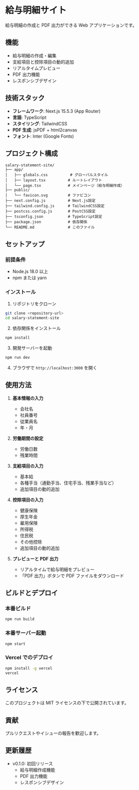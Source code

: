# 給与明細サイト

給与明細の作成と PDF 出力ができる Web アプリケーションです。

## 機能

- 給与明細の作成・編集
- 支給項目と控除項目の動的追加
- リアルタイムプレビュー
- PDF 出力機能
- レスポンシブデザイン

## 技術スタック

- **フレームワーク**: Next.js 15.5.3 (App Router)
- **言語**: TypeScript
- **スタイリング**: TailwindCSS
- **PDF 生成**: jsPDF + html2canvas
- **フォント**: Inter (Google Fonts)

## プロジェクト構成

```
salary-statement-site/
├── app/
│   ├── globals.css          # グローバルスタイル
│   ├── layout.tsx          # ルートレイアウト
│   └── page.tsx            # メインページ（給与明細作成）
├── public/
│   └── favicon.svg         # ファビコン
├── next.config.js          # Next.js設定
├── tailwind.config.js      # TailwindCSS設定
├── postcss.config.js       # PostCSS設定
├── tsconfig.json           # TypeScript設定
├── package.json            # 依存関係
└── README.md               # このファイル
```

## セットアップ

### 前提条件

- Node.js 18.0 以上
- npm または yarn

### インストール

1. リポジトリをクローン

```bash
git clone <repository-url>
cd salary-statement-site
```

2. 依存関係をインストール

```bash
npm install
```

3. 開発サーバーを起動

```bash
npm run dev
```

4. ブラウザで `http://localhost:3000` を開く

## 使用方法

1. **基本情報の入力**

   - 会社名
   - 社員番号
   - 従業員名
   - 年・月

2. **労働期間の設定**

   - 労働日数
   - 残業時間

3. **支給項目の入力**

   - 基本給
   - 各種手当（通勤手当、住宅手当、残業手当など）
   - 追加項目の動的追加

4. **控除項目の入力**

   - 健康保険
   - 厚生年金
   - 雇用保険
   - 所得税
   - 住民税
   - その他控除
   - 追加項目の動的追加

5. **プレビューと PDF 出力**
   - リアルタイムで給与明細をプレビュー
   - 「PDF 出力」ボタンで PDF ファイルをダウンロード

## ビルドとデプロイ

### 本番ビルド

```bash
npm run build
```

### 本番サーバー起動

```bash
npm start
```

### Vercel でのデプロイ

```bash
npm install -g vercel
vercel
```

## ライセンス

このプロジェクトは MIT ライセンスの下で公開されています。

## 貢献

プルリクエストやイシューの報告を歓迎します。

## 更新履歴

- v0.1.0: 初回リリース
  - 給与明細作成機能
  - PDF 出力機能
  - レスポンシブデザイン
